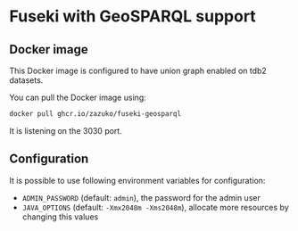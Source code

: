 # Fuseki with GeoSPARQL support

## Docker image

This Docker image is configured to have union graph enabled on tdb2 datasets.

You can pull the Docker image using:

```sh
docker pull ghcr.io/zazuko/fuseki-geosparql
```

It is listening on the 3030 port.

## Configuration

It is possible to use following environment variables for configuration:

- `ADMIN_PASSWORD` (default: `admin`), the password for the admin user
- `JAVA_OPTIONS` (default: `-Xmx2048m -Xms2048m`), allocate more resources by changing this values
